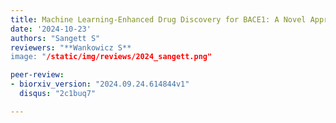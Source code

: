 ```yaml
---
title: Machine Learning-Enhanced Drug Discovery for BACE1: A Novel Approach to Alzheimer’s Therapeutics"
date: '2024-10-23'
authors: "Sangett S"
reviewers: "**Wankowicz S**
image: "/static/img/reviews/2024_sangett.png"

peer-review:
- biorxiv_version: "2024.09.24.614844v1"
  disqus: "2c1buq7"

---
```


